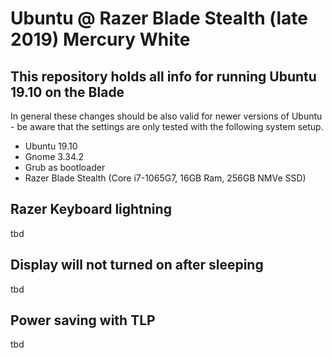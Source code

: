 # Ubuntu @ Razer Blade Stealth (late 2019) Mercury White

## This repository holds all info for running Ubuntu 19.10 on the Blade
In general these changes should be also valid for newer versions of Ubuntu - be aware that the settings are only tested with the following system setup.

- Ubuntu 19.10
- Gnome 3.34.2
- Grub as bootloader
- Razer Blade Stealth (Core i7-1065G7, 16GB Ram, 256GB NMVe SSD)


## Razer Keyboard lightning

tbd

## Display will not turned on after sleeping

tbd

## Power saving with TLP

tbd